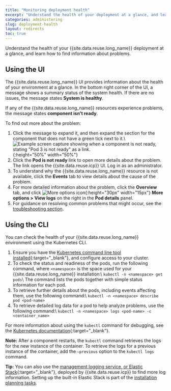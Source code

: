 ```yaml
---
title: "Monitoring deployment health"
excerpt: "Understand the health of your deployment at a glance, and learn how to find information about problems."
categories: administering
slug: deployment-health
layout: redirects
toc: true
---
```


Understand the health of your {{site.data.reuse.long_name}} deployment at a glance, and learn how to find information about problems.

## Using the UI

The {{site.data.reuse.long_name}} UI provides information about the health of your environment at a glance. In the bottom right corner of the UI, a message shows a summary status of the system health. If there are no issues, the message states **System is healthy**.

If any of the {{site.data.reuse.long_name}} resources experience problems, the message states **component isn't ready**.

To find out more about the problem:

1. Click the message to expand it, and then expand the section for the component that does not have a green tick next to it.\\
   ![Example screen capture showing when a component is not ready, stating "Pod 3 is not ready" as a link.](../../../images/component-not-ready.png){:height="50%" width="50%"}
2. Click the **Pod is not ready** link to open more details about the problem. The link opens the {{site.data.reuse.icp}} UI. Log in as an administrator.
3. To understand why the {{site.data.reuse.long_name}} resource is not available, click the **Events** tab to view details about the cause of the problem.
4. For more detailed information about the problem, click the **Overview** tab, and click ![More options icon](../../../images/more_options.png "Three vertical dots for the more options icon at end of each row."){:height="30px" width="15px"} **More options > View logs** on the right in the **Pod details** panel.
5. For guidance on resolving common problems that might occur, see the [troubleshooting section](../../troubleshooting/intro/).

## Using the CLI

You can check the health of your {{site.data.reuse.long_name}} environment using the Kubernetes CLI.

1. Ensure you have the [Kubernetes command line tool installed](https://www.ibm.com/support/knowledgecenter/SSBS6K_3.2.0/manage_cluster/cfc_cli.html){:target="_blank"}, and configure access to your cluster.
2. To check the status and readiness of the pods, run the following command, where `<namespace>` is the space used for your {{site.data.reuse.long_name}} installation:\\
   `kubectl -n <namespace> get pods`\\
   The command lists the pods together with simple status information for each pod.
3. To retrieve further details about the pods, including events affecting them, use the following command:\\
   `kubectl -n <namespace> describe pod <pod-name>`
4. To retrieve detailed log data for a pod to help analyze problems, use the following command:\\
   `kubectl -n <namespace> logs <pod-name> -c <container_name>`

For more information about using the `kubectl` command for debugging, see the [Kubernetes documentation](https://kubernetes.io/docs/tasks/debug-application-cluster/debug-application-introspection/#using-kubectl-describe-pod-to-fetch-details-about-pod){:target="_blank"}.

**Note:** After a component restarts, the `kubectl` command retrieves the logs for the new instance of the container. To retrieve the logs for a previous instance of the container, add the `–previous` option to the `kubectl logs` command.

**Tip:** You can also use the [management logging service, or Elastic Stack](https://www.ibm.com/support/knowledgecenter/SSBS6K_3.2.0/manage_metrics/logging_elk.html){:target="_blank"}, deployed by {{site.data.reuse.icp}} to find more log information. Setting up the built-in Elastic Stack is part of the [installation planning tasks](../../installing/planning/#logging).
